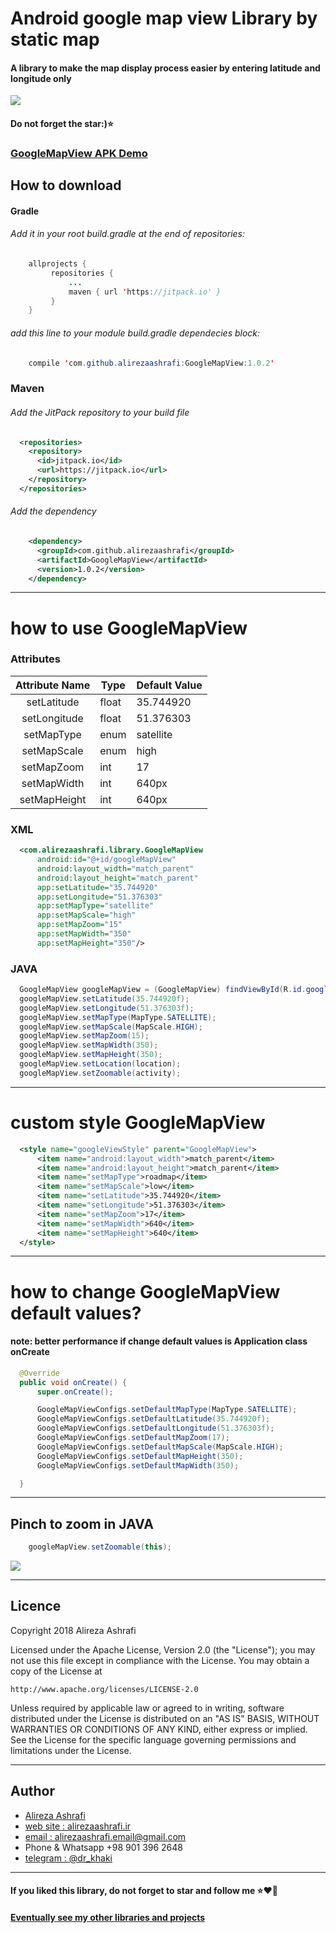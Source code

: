 # Android google map view Library by static map

#### A library to make the map display process easier by entering latitude and longitude only


<img src="https://raw.githubusercontent.com/alirezaashrafi/GoogleMapView/master/IMAGES/header.png" />

 #### Do not forget the star:)⭐️


### [GoogleMapView APK Demo](https://github.com/alirezaashrafi/GoogleMapView/blob/master/DEMO/GoogleMapView.apk)

## <i class="icon-file"></i> How to download
#### Gradle
###### Add it in your root build.gradle at the end of repositories:
```java
    allprojects {
         repositories {
             ...
             maven { url 'https://jitpack.io' }
         }
    }
```
###### add this line to your module build.gradle dependecies block:
```java
    compile 'com.github.alirezaashrafi:GoogleMapView:1.0.2'
```

### Maven
###### Add the JitPack repository to your build file
```xml
  <repositories>
    <repository>
      <id>jitpack.io</id>
      <url>https://jitpack.io</url>
    </repository>
  </repositories>
```

###### Add the dependency

```xml
    <dependency>
      <groupId>com.github.alirezaashrafi</groupId>
      <artifactId>GoogleMapView</artifactId>
      <version>1.0.2</version>
    </dependency>
```
---

# how to use GoogleMapView

### **Attributes**

|        Attribute Name        | Type    | Default Value |
|:----------------------------:|---------|---------------|
| setLatitude    | float | 35.744920          |
| setLongitude    | float | 51.376303         |
| setMapType     | enum  |  satellite             |
| setMapScale    | enum  | high |
| setMapZoom     | int   | 17   |
| setMapWidth   | int   | 640px    |
| setMapHeight   | int   | 640px    |

### **XML**
```xml
  <com.alirezaashrafi.library.GoogleMapView
      android:id="@+id/googleMapView"
      android:layout_width="match_parent"
      android:layout_height="match_parent"
      app:setLatitude="35.744920"
      app:setLongitude="51.376303"
      app:setMapType="satellite"
      app:setMapScale="high"
      app:setMapZoom="15"
      app:setMapWidth="350"
      app:setMapHeight="350"/>

```

### JAVA
```java
  GoogleMapView googleMapView = (GoogleMapView) findViewById(R.id.googleMapView);
  googleMapView.setLatitude(35.744920f);
  googleMapView.setLongitude(51.376303f);
  googleMapView.setMapType(MapType.SATELLITE);
  googleMapView.setMapScale(MapScale.HIGH);
  googleMapView.setMapZoom(15);
  googleMapView.setMapWidth(350);
  googleMapView.setMapHeight(350);
  googleMapView.setLocation(location);
  googleMapView.setZoomable(activity);


```

---

# custom style GoogleMapView
```XML
  <style name="googleViewStyle" parent="GoogleMapView">
      <item name="android:layout_width">match_parent</item>
      <item name="android:layout_height">match_parent</item>
      <item name="setMapType">roadmap</item>
      <item name="setMapScale">low</item>
      <item name="setLatitude">35.744920</item>
      <item name="setLongitude">51.376303</item>
      <item name="setMapZoom">17</item>
      <item name="setMapWidth">640</item>
      <item name="setMapHeight">640</item>
  </style>
```
---

# how to change GoogleMapView default values?
#### note: better performance if change default values is Application class onCreate
```JAVA
  @Override
  public void onCreate() {
      super.onCreate();

      GoogleMapViewConfigs.setDefaultMapType(MapType.SATELLITE);
      GoogleMapViewConfigs.setDefaultLatitude(35.744920f);
      GoogleMapViewConfigs.setDefaultLongitude(51.376303f);
      GoogleMapViewConfigs.setDefaultMapZoom(17);
      GoogleMapViewConfigs.setDefaultMapScale(MapScale.HIGH);
      GoogleMapViewConfigs.setDefaultMapHeight(350);
      GoogleMapViewConfigs.setDefaultMapWidth(350);

  }
```
---
## Pinch to zoom in JAVA
```JAVA
    googleMapView.setZoomable(this);
```
<img src="https://raw.githubusercontent.com/alirezaashrafi/GoogleMapView/master/IMAGES/zoom.gif"/>

---
## Licence
Copyright 2018 Alireza Ashrafi

Licensed under the Apache License, Version 2.0 (the "License");
you may not use this file except in compliance with the License.
You may obtain a copy of the License at

    http://www.apache.org/licenses/LICENSE-2.0

Unless required by applicable law or agreed to in writing, software
distributed under the License is distributed on an "AS IS" BASIS,
WITHOUT WARRANTIES OR CONDITIONS OF ANY KIND, either express or implied.
See the License for the specific language governing permissions and
limitations under the License.


---
## Author
 - [Alireza Ashrafi](https://github.com/alirezaashrafi)
 - [web site : alirezaashrafi.ir](http://alirezaashrafi.ir)
 - [email : alirezaashrafi.email@gmail.com](alirezaashrafi.email@gmail.com)
 - Phone & Whatsapp +98 901 396 2648
 - [telegram : @dr_khaki](http://t.me/dr_khaki)

 ---
#### If you liked this library, do not forget to star and follow me ⭐️❤️️💙
#### [Eventually see my other libraries and projects](https://github.com/alirezaashrafi/)
